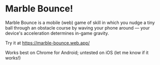 # Marble Bounce!

Marble Bounce is a mobile (web) game of skill in which you nudge a tiny
ball through an obstacle course by waving your phone around — your device's
acceleration determines in-game gravity.

Try it at https://marble-bounce.web.app/

Works best on Chrome for Android; untested on iOS (let me know if it works!)
